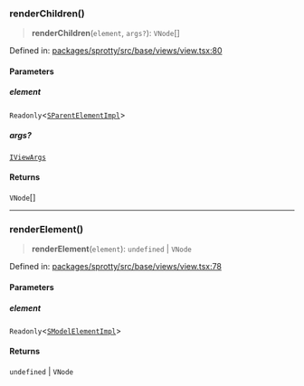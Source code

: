 
### renderChildren()

> **renderChildren**(`element`, `args?`): `VNode`[]

Defined in: [packages/sprotty/src/base/views/view.tsx:80](https://github.com/eclipse-sprotty/sprotty/blob/f9b2433481cc27a1ac0c92d525a92039ae7f6c76/packages/sprotty/src/base/views/view.tsx#L80)

#### Parameters

##### element

`Readonly`\<[`SParentElementImpl`](../Class.SParentElementImpl)\>

##### args?

[`IViewArgs`](../Interface.IViewArgs)

#### Returns

`VNode`[]

***

### renderElement()

> **renderElement**(`element`): `undefined` \| `VNode`

Defined in: [packages/sprotty/src/base/views/view.tsx:78](https://github.com/eclipse-sprotty/sprotty/blob/f9b2433481cc27a1ac0c92d525a92039ae7f6c76/packages/sprotty/src/base/views/view.tsx#L78)

#### Parameters

##### element

`Readonly`\<[`SModelElementImpl`](../Class.SModelElementImpl)\>

#### Returns

`undefined` \| `VNode`

